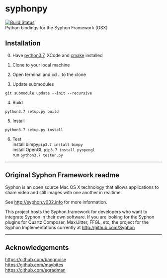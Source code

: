 # syphonpy
[![Build Status](https://travis-ci.org/njazz/syphonpy.svg?branch=master)](https://travis-ci.org/njazz/syphonpy)  
Python bindings for the Syphon Framework (OSX)


## Installation

0. Have [python3.7](https://www.python.org/downloads/release/python-370/), XCode and [cmake](https://cmake.org/install/) installed

1. Clone to your local machine

2. Open terminal and cd .. to the clone

3. Update submodules
```
git submodule update --init --recursive
```

4. Build
```
python3.7 setup.py build
```

5. Install
```
python3.7 setup.py install
```

6. Test  
  install bimpy```pip3.7 install bimpy```  
  install OpenGL  ```pip3.7 install pyopengl```  
  run ```python3.7 tester.py```  

---

## Original Syphon Framework readme
Syphon is an open source Mac OS X technology that allows applications to share video and still images with one another in realtime.

See http://syphon.v002.info for more information.

This project hosts the Syphon.framework for developers who want to integrate Syphon in their own software. If you are looking for the Syphon plugins for Quartz Composer, Max/Jitter, FFGL, etc, the project for the Syphon Implementations currently at http://github.com/Syphon

---
## Acknowledgements  
  
https://github.com/bangnoise  
https://github.com/maybites  
https://github.com/egradman  


